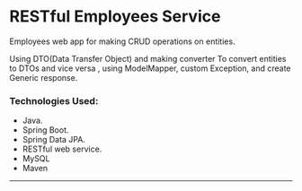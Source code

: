 # RESTful Employees Service

<p>Employees web app for making CRUD operations on entities.</p>

<p>Using DTO(Data Transfer Object) and making converter To convert entities to DTOs and vice versa , using ModelMapper, custom Exception, and create Generic response. </p>

###  Technologies Used:
- Java.
- Spring Boot.
- Spring Data JPA.
- RESTful web service.
- MySQL
- Maven

---
